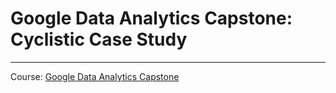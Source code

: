 # **Google Data Analytics Capstone: Cyclistic Case Study**
---
Course: [Google Data Analytics Capstone](https://www.coursera.org/learn/google-data-analytics-capstone)


